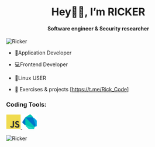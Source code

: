 <h1 align="center">Hey👋🏻, I’m RICKER</h1>
<h4 align="center">Software engineer & Security researcher</h3>
<p align="left">
<img src="https://github-profile-trophy.vercel.app/?username=drary00&theme=radical" alt="Ricker">
</p>

- 📱Application Developer

- 💻Frontend Developer

- 🐧Linux USER

- 📩 Exercises & projects [https://t.me/Rick_Code]

<h3>Coding Tools:</h3>
<p align="left">
<a href="https://www.javascript.com/" target="_blank" rel="noreferrer">
<img src="https://raw.githubusercontent.com/devicons/devicon/master/icons/javascript/javascript-original.svg" alt="Javascript" width="40" height="40">
</a>
<a href="https://www.dart.dev" target="_blank" rel="noreferrer">
<img src="https://raw.githubusercontent.com/devicons/devicon/master/icons/dart/dart-original.svg" alt="dart" width="40" height="40">
</a>
</p>
<p>
<img align="left" src="https://github-readme-stats.vercel.app/api?username=DrAry00&show_icons=true&theme=dark" alt="Ricker">
</p>
